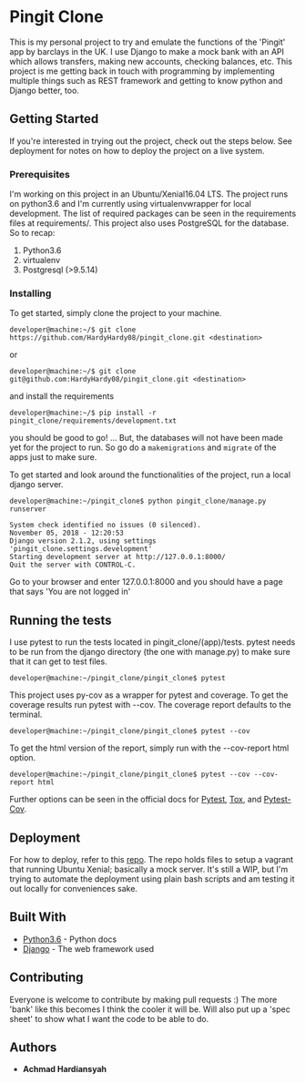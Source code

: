 # Pingit Clone

This is my personal project to try and emulate the functions of the 'Pingit' app by barclays in the UK. I use Django to make a mock bank with an API which allows transfers, making new accounts, checking balances, etc. This project is me getting back in touch with programming by implementing multiple things such as REST framework and getting to know python and Django better, too.

## Getting Started

If you're interested in trying out the project, check out the steps below. See deployment for notes on how to deploy the project on a live system.

### Prerequisites

I'm working on this project in an Ubuntu/Xenial16.04 LTS. The project runs on python3.6 and I'm currently using virtualenvwrapper for local development. The list of required packages can be seen in the requirements files at requirements/. This project also uses PostgreSQL for the database. So to recap:

1. Python3.6
2. virtualenv
3. Postgresql (>9.5.14) 

### Installing

To get started, simply clone the project to your machine.

```
developer@machine:~/$ git clone https://github.com/HardyHardy08/pingit_clone.git <destination>
```

or

```
developer@machine:~/$ git clone git@github.com:HardyHardy08/pingit_clone.git <destination>
```

and install the requirements

```
developer@machine:~/$ pip install -r pingit_clone/requirements/development.txt 
```

you should be good to go! ... But, the databases will not have been made yet for the project to run. So go do a `makemigrations` and `migrate` of the apps just to make sure.

To get started and look around the functionalities of the project, run a local django server.

```
developer@machine:~/pingit_clone$ python pingit_clone/manage.py runserver

System check identified no issues (0 silenced).
November 05, 2018 - 12:20:53
Django version 2.1.2, using settings 'pingit_clone.settings.development'
Starting development server at http://127.0.0.1:8000/
Quit the server with CONTROL-C.

```

Go to your browser and enter 127.0.0.1:8000 and you should have a page that says 'You are not logged in'

## Running the tests

I use pytest to run the tests located in pingit_clone/(app)/tests. pytest needs to be run from the django directory (the one with manage.py) to make sure that it can get to test files. 

```
developer@machine:~/pingit_clone/pingit_clone$ pytest
```

This project uses py-cov as a wrapper for pytest and coverage. To get the coverage results run pytest with --cov. The coverage report defaults to the terminal.

```
developer@machine:~/pingit_clone/pingit_clone$ pytest --cov
```

To get the html version of the report, simply run with the --cov-report html option.

```
developer@machine:~/pingit_clone/pingit_clone$ pytest --cov --cov-report html
```
Further options can be seen in the official docs for [Pytest](https://docs.pytest.org/en/latest/), [Tox](https://tox.readthedocs.io), and [Pytest-Cov](https://pytest-cov.readthedocs.io/en/latest/readme.html#).

## Deployment

For how to deploy, refer to this [repo](https://github.com/HardyHardy08/pingit_clone_vagrant_setup). The repo holds files to setup a vagrant that running Ubuntu Xenial; basically a mock server. It's still a WIP, but I'm trying to automate the deployment using plain bash scripts and am testing it out locally for conveniences sake.

## Built With

* [Python3.6](https://docs.python.org/3.6/) - Python docs
* [Django](https://docs.djangoproject.com/en/2.1/) - The web framework used

## Contributing

Everyone is welcome to contribute by making pull requests :) The more 'bank' like this becomes I think the cooler it will be. Will also put up a 'spec sheet' to show what I want the code to be able to do.

## Authors

* **Achmad Hardiansyah**
